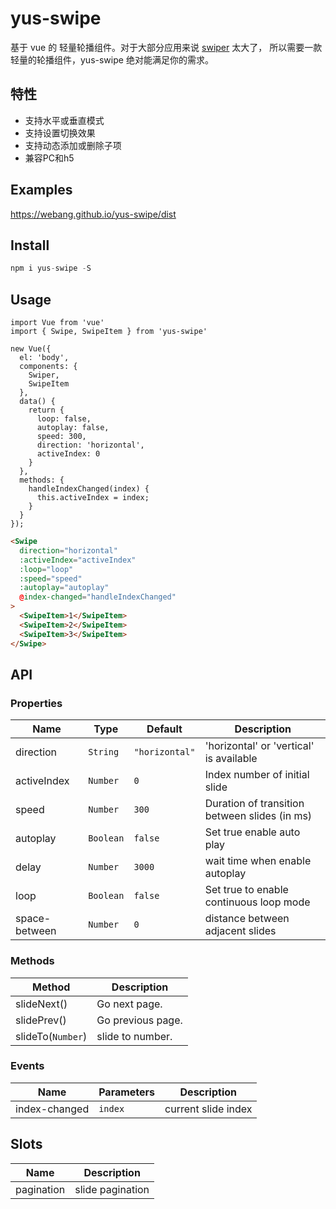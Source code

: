 # yus-swipe

基于 vue 的 轻量轮播组件。对于大部分应用来说 [swiper](https://github.com/nolimits4web/swiper) 太大了， 所以需要一款轻量的轮播组件，yus-swipe 绝对能满足你的需求。

## 特性

- 支持水平或垂直模式
- 支持设置切换效果
- 支持动态添加或删除子项
- 兼容PC和h5

## Examples

https://webang.github.io/yus-swipe/dist

## Install

```js
npm i yus-swipe -S
```

## Usage

```
import Vue from 'vue'
import { Swipe, SwipeItem } from 'yus-swipe'

new Vue({
  el: 'body',
  components: {
    Swiper,
    SwipeItem
  },
  data() {
    return {
      loop: false,
      autoplay: false,
      speed: 300,
      direction: 'horizontal',
      activeIndex: 0
    }
  },
  methods: {
    handleIndexChanged(index) {
      this.activeIndex = index;
    }
  }
});
```

```html
<Swipe 
  direction="horizontal"
  :activeIndex="activeIndex"
  :loop="loop"
  :speed="speed"
  :autoplay="autoplay"
  @index-changed="handleIndexChanged"
>
  <SwipeItem>1</SwipeItem>
  <SwipeItem>2</SwipeItem>
  <SwipeItem>3</SwipeItem>
</Swipe>
```

##  API

### Properties

| Name                 | Type      | Default        | Description                                         |
|----------------------|-----------|----------------|-----------------------------------------------------|
| direction            | `String`  | `"horizontal"` | 'horizontal' or 'vertical' is available             |
| activeIndex          | `Number`  | `0`            | Index number of initial slide                       |
| speed                | `Number`  | `300`          | Duration of transition between slides (in ms)       |
| autoplay             | `Boolean` | `false`        | Set true enable auto play                           |
| delay                | `Number`  | `3000`         | wait time when enable autoplay                      |
| loop                 | `Boolean` | `false`        | Set true to enable continuous loop mode             |
| space-between        |  `Number` | `0`            | distance between adjacent slides |

### Methods

| Method            | Description              |
|-------------------|--------------------------|
| slideNext()       | Go next page.            |
| slidePrev()       | Go previous page.        |
| slideTo(`Number`) | slide to number.         |

### Events

| Name              | Parameters  | Description         |
|-------------------|------------ |---------------------|
| index-changed     | `index`     | current slide index |

## Slots

| Name         | Description       |
|--------------|------------------ |
| pagination   | slide pagination  |
